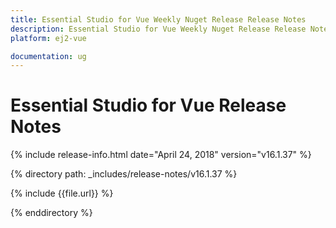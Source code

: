 ```yaml
---
title: Essential Studio for Vue Weekly Nuget Release Release Notes  
description: Essential Studio for Vue Weekly Nuget Release Release Notes  
platform: ej2-vue

documentation: ug
---
```


# Essential Studio for  Vue  Release Notes  

{% include release-info.html date="April 24, 2018"  version="v16.1.37" %} 

{% directory path: _includes/release-notes/v16.1.37 %}

{% include {{file.url}} %}

{% enddirectory %}
